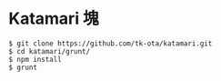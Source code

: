 Katamari 塊
========
```
$ git clone https://github.com/tk-ota/katamari.git
$ cd katamari/grunt/
$ npm install
$ grunt
```

